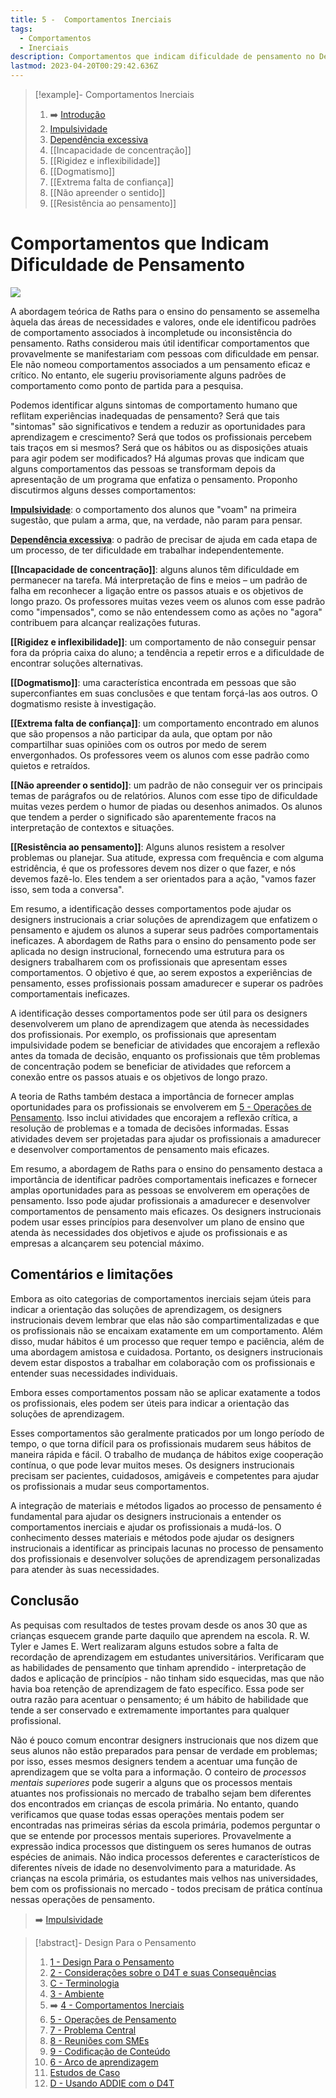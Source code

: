 ```yaml
---
title: 5 -  Comportamentos Inerciais
tags:
  - Comportamentos
  - Inerciais
description: Comportamentos que indicam dificuldade de pensamento no Design Instrucional
lastmod: 2023-04-20T00:29:42.636Z
---
```


>[!example]- Comportamentos Inerciais
>
>1. ➡️ [Introdução](4%20-%20Comportamentos%20Inerciais.md)
>2. [Impulsividade](Impulsividade.md)
>3. [Dependência excessiva](Dependência%20excessiva.md)
>4. [[Incapacidade de concentração]]
>5. [[Rigidez e inflexibilidade]]
>6. [[Dogmatismo]]
>7. [[Extrema falta de confiança]]
>8. [[Não apreender o sentido]]
>9. [[Resistência ao pensamento]]

# Comportamentos que Indicam Dificuldade de Pensamento

![](d4t-01%201.jpg)

A abordagem teórica de Raths para o ensino do pensamento se assemelha àquela das áreas de necessidades e valores, onde ele identificou padrões de comportamento associados à incompletude ou inconsistência do pensamento. Raths considerou mais útil identificar comportamentos que provavelmente se manifestariam com pessoas com dificuldade em pensar. Ele não nomeou comportamentos associados a um pensamento eficaz e crítico. No entanto, ele sugeriu provisoriamente alguns padrões de comportamento como ponto de partida para a pesquisa.

Podemos identificar alguns sintomas de comportamento humano que reflitam experiências inadequadas de pensamento? Será que tais "sintomas" são significativos e tendem a reduzir as oportunidades para aprendizagem e crescimento? Será que todos os profissionais percebem tais traços em si mesmos? Será que os hábitos ou as disposições atuais para agir podem ser modificados? Há algumas provas que indicam que alguns comportamentos das pessoas se transformam depois da apresentação de um programa que enfatiza o pensamento. Proponho discutirmos alguns desses comportamentos:

**[Impulsividade](Impulsividade.md)**: o comportamento dos alunos que "voam" na primeira sugestão, que pulam a arma, que, na verdade, não param para pensar.

**[Dependência excessiva](Dependência%20excessiva.md)**: o padrão de precisar de ajuda em cada etapa de um processo, de ter dificuldade em trabalhar independentemente.

**[[Incapacidade de concentração]]**: alguns alunos têm dificuldade em permanecer na tarefa. Má interpretação de fins e meios – um padrão de falha em reconhecer a ligação entre os passos atuais e os objetivos de longo prazo. Os professores muitas vezes veem os alunos com esse padrão como "impensados", como se não entendessem como as ações no "agora" contribuem para alcançar realizações futuras.

**[[Rigidez e inflexibilidade]]**: um comportamento de não conseguir pensar fora da própria caixa do aluno; a tendência a repetir erros e a dificuldade de encontrar soluções alternativas.

**[[Dogmatismo]]**: uma característica encontrada em pessoas que são superconfiantes em suas conclusões e que tentam forçá-las aos outros. O dogmatismo resiste à investigação.

**[[Extrema falta de confiança]]**: um comportamento encontrado em alunos que são propensos a não participar da aula, que optam por não compartilhar suas opiniões com os outros por medo de serem envergonhados. Os professores veem os alunos com esse padrão como quietos e retraídos.

**[[Não apreender o sentido]]**: um padrão de não conseguir ver os principais temas de parágrafos ou de relatórios. Alunos com esse tipo de dificuldade muitas vezes perdem o humor de piadas ou desenhos animados. Os alunos que tendem a perder o significado são aparentemente fracos na interpretação de contextos e situações.

**[[Resistência ao pensamento]]**: Alguns alunos resistem a resolver problemas ou planejar. Sua atitude, expressa com frequência e com alguma estridência, é que os professores devem nos dizer o que fazer, e nós devemos fazê-lo. Eles tendem a ser orientados para a ação, "vamos fazer isso, sem toda a conversa".

Em resumo, a identificação desses comportamentos pode ajudar os designers instrucionais a criar soluções de aprendizagem que enfatizem o pensamento e ajudem os alunos a superar seus padrões comportamentais ineficazes. A abordagem de Raths para o ensino do pensamento pode ser aplicada no design instrucional, fornecendo uma estrutura para os designers trabalharem com os profissionais que apresentam esses comportamentos. O objetivo é que, ao serem expostos a experiências de pensamento, esses profissionais possam amadurecer e superar os padrões comportamentais ineficazes.

A identificação desses comportamentos pode ser útil para os designers desenvolverem um plano de aprendizagem que atenda às necessidades dos profissionais. Por exemplo, os profissionais que apresentam impulsividade podem se beneficiar de atividades que encorajem a reflexão antes da tomada de decisão, enquanto os profissionais que têm problemas de concentração podem se beneficiar de atividades que reforcem a conexão entre os passos atuais e os objetivos de longo prazo.

A teoria de Raths também destaca a importância de fornecer amplas oportunidades para os profissionais se envolverem em [5 - Operações de Pensamento](5%20-%20Operações%20de%20Pensamento.md). Isso inclui atividades que encorajem a reflexão crítica, a resolução de problemas e a tomada de decisões informadas. Essas atividades devem ser projetadas para ajudar os profissionais a amadurecer e desenvolver comportamentos de pensamento mais eficazes.

Em resumo, a abordagem de Raths para o ensino do pensamento destaca a importância de identificar padrões comportamentais ineficazes e fornecer amplas oportunidades para as pessoas se envolverem em operações de pensamento. Isso pode ajudar profissionais a amadurecer e desenvolver comportamentos de pensamento mais eficazes. Os designers instrucionais podem usar esses princípios para desenvolver um plano de ensino que atenda às necessidades dos objetivos e ajude os profissionais e as empresas a alcançarem seu potencial máximo.

## Comentários e limitações

Embora as oito categorias de comportamentos inerciais sejam úteis para indicar a orientação das soluções de aprendizagem, os designers instrucionais devem lembrar que elas não são compartimentalizadas e que os profissionais não se encaixam exatamente em um comportamento. Além disso, mudar hábitos é um processo que requer tempo e paciência, além de uma abordagem amistosa e cuidadosa. Portanto, os designers instrucionais devem estar dispostos a trabalhar em colaboração com os profissionais e entender suas necessidades individuais.

Embora esses comportamentos possam não se aplicar exatamente a todos os profissionais, eles podem ser úteis para indicar a orientação das soluções de aprendizagem.

Esses comportamentos são geralmente praticados por um longo período de tempo, o que torna difícil para os profissionais mudarem seus hábitos de maneira rápida e fácil. O trabalho de mudança de hábitos exige cooperação contínua, o que pode levar muitos meses. Os designers instrucionais precisam ser pacientes, cuidadosos, amigáveis e competentes para ajudar os profissionais a mudar seus comportamentos.

A integração de materiais e métodos ligados ao processo de pensamento é fundamental para ajudar os designers instrucionais a entender os comportamentos inerciais e ajudar os profissionais a mudá-los. O conhecimento desses materiais e métodos pode ajudar os designers instrucionais a identificar as principais lacunas no processo de pensamento dos profissionais e desenvolver soluções de aprendizagem personalizadas para atender às suas necessidades.

## Conclusão

As pequisas com resultados de testes provam desde os anos 30 que as crianças esquecem grande parte daquilo que aprendem na escola. R. W. Tyler e James E. Wert realizaram alguns estudos sobre a falta de recordação de aprendizagem em estudantes universitários. Verificaram que as habilidades de pensamento que tinham aprendido - interpretação de dados e aplicação de princípios - não tinham sido esquecidas, mas que não havia boa retenção de aprendizagem de fato específico. Essa pode ser outra razão para acentuar o pensamento; é um hábito de habilidade que tende a ser conservado e extremamente importantes para qualquer profissional.

Não é pouco comum encontrar designers instrucionais que nos dizem que seus alunos não estão preparados para pensar de verdade em problemas; por isso, esses mesmos designers tendem a acentuar uma função de aprendizagem que se volta para a informação. O conteiro de *processos mentais superiores* pode sugerir a alguns que os processos mentais atuantes nos profissionais no mercado de trabalho sejam bem diferentes dos encontrados em crianças de escola primária. No entanto, quando verificamos que quase todas essas operações mentais podem ser encontradas nas primeiras  sérias da escola primária, podemos perguntar o que se entende por processos mentais superiores. Provavelmente a expressão indica processos que distinguem os seres humanos de outras espécies de animais. Não indica processos deferentes e característicos de diferentes níveis de idade no desenvolvimento para a maturidade. As crianças na escola primária, os estudantes mais velhos nas universidades, bem com os profissionais no mercado - todos precisam de prática contínua nessas operações de pensamento. 

> ➡️ [Impulsividade](Impulsividade.md)

>[!abstract]- Design Para o Pensamento
>
>1. [1 - Design Para o Pensamento](1%20-%20Design%20Para%20o%20Pensamento.md)
>2. [2 - Considerações sobre o D4T e suas Consequências](2%20-%20Considerações%20sobre%20o%20D4T%20e%20suas%20Consequências.md)
>3. [C - Terminologia](C%20-%20Terminologia.md)
>4. [3 - Ambiente](3%20-%20Ambiente.md)
>5. ➡️ [4 - Comportamentos Inerciais](4%20-%20Comportamentos%20Inerciais.md)
>6. [5 - Operações de Pensamento](5%20-%20Operações%20de%20Pensamento.md)
>5. [7 - Problema Central](7%20-%20Problema%20Central.md)
>6. [8 - Reuniões com SMEs](8%20-%20Reuniões%20com%20SMEs.md)
>7. [9 - Codificação de Conteúdo](9%20-%20Codificação%20de%20Conteúdo.md)
>8. [6 - Arco de aprendizagem](6%20-%20Arco%20de%20aprendizagem.md)
>9. [Estudos de Caso](Estudos%20de%20Caso.md)
>10. [D - Usando ADDIE com o D4T](D%20-%20Usando%20ADDIE%20com%20o%20D4T.md)